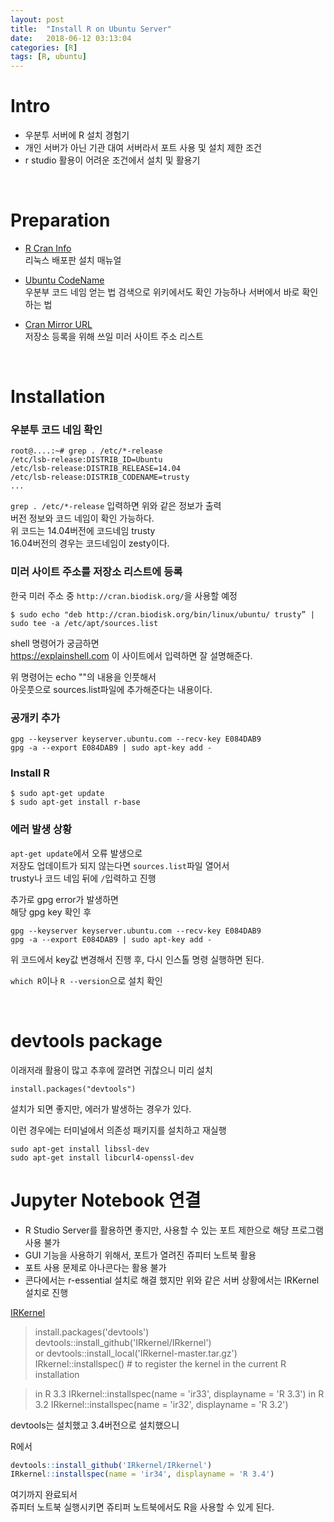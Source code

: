 ```yaml
---
layout: post
title:  "Install R on Ubuntu Server"
date:   2018-06-12 03:13:04
categories: [R]
tags: [R, ubuntu]
---
```


# Intro

* 우분투 서버에 R 설치 경험기
* 개인 서버가 아닌 기관 대여 서버라서 포트 사용 및 설치 제한 조건
* r studio 활용이 어려운 조건에서 설치 및 활용기

<br>

# Preparation

* [R Cran Info](https://cran.r-project.org/bin/linux/ubuntu/)  
리눅스 배포판 설치 매뉴얼  


* [Ubuntu CodeName](https://zetawiki.com/wiki/%EB%A6%AC%EB%88%85%EC%8A%A4_%EC%A2%85%EB%A5%98_%ED%99%95%EC%9D%B8,_%EB%A6%AC%EB%88%85%EC%8A%A4_%EB%B2%84%EC%A0%84_%ED%99%95%EC%9D%B8)  
우분부 코드 네임 얻는 법
검색으로 위키에서도 확인 가능하나 서버에서 바로 확인하는 법

* [Cran Mirror URL](https://cran.r-project.org/mirrors.html)  
저장소 등록을 위해 쓰일 미러 사이트 주소 리스트

<br>

# Installation

### 우분투 코드 네임 확인
```
root@....:~# grep . /etc/*-release
/etc/lsb-release:DISTRIB_ID=Ubuntu
/etc/lsb-release:DISTRIB_RELEASE=14.04
/etc/lsb-release:DISTRIB_CODENAME=trusty
...
```
`grep . /etc/*-release` 입력하면 위와 같은 정보가 출력  
버전 정보와 코드 네임이 확인 가능하다.  
위 코드는  14.04버전에 코드네임 trusty  
16.04버전의 경우는 코드네임이 zesty이다.

### 미러 사이트 주소를 저장소 리스트에 등록

한국 미러 주소 중 `http://cran.biodisk.org/`을 사용할 예정

```
$ sudo echo "deb http://cran.biodisk.org/bin/linux/ubuntu/ trusty” | sudo tee -a /etc/apt/sources.list
```
shell 명령어가 궁금하면  
https://explainshell.com
이 사이트에서 입력하면 잘 설명해준다.

위 명령어는 echo ""의 내용을 인풋해서  
아웃풋으로 sources.list파일에 추가해준다는 내용이다.


### 공개키 추가
```
gpg --keyserver keyserver.ubuntu.com --recv-key E084DAB9
gpg -a --export E084DAB9 | sudo apt-key add -
```

### Install R

```
$ sudo apt-get update        
$ sudo apt-get install r-base
```

### 에러 발생 상황

`apt-get update`에서 오류 발생으로  
저장도 업데이트가 되지 않는다면
`sources.list`파일 열어서  
trusty나 코드 네임 뒤에 `/`입력하고 진행

추가로 gpg error가 발생하면  
해당 gpg key 확인 후

```
gpg --keyserver keyserver.ubuntu.com --recv-key E084DAB9
gpg -a --export E084DAB9 | sudo apt-key add -
```
위 코드에서 key값 변경해서 진행 후,
다시 인스톨 명령 실행하면 된다.

`which R`이나 `R --version`으로 설치 확인

<br>

# devtools package

이래저래 활용이 많고 추후에 깔려면 귀찮으니
미리 설치
```
install.packages("devtools")
```

설치가 되면 좋지만, 에러가 발생하는 경우가 있다.

이런 경우에는 터미널에서 의존성 패키지를 설치하고 재실행

```
sudo apt-get install libssl-dev
sudo apt-get install libcurl4-openssl-dev
```


# Jupyter Notebook 연결  

* R Studio Server를 활용하면 좋지만,
사용할 수 있는 포트 제한으로 해당 프로그램 사용 불가
* GUI 기능을 사용하기 위해서,
포트가 열려진 쥬피터 노트북 활용
* 포트 사용 문제로 아나콘다는 활용 불가
* 콘다에서는 r-essential 설치로 해결 했지만
위와 같은 서버 상황에서는 IRKernel 설치로 진행

[IRKernel](https://github.com/IRkernel/IRkernel)

> install.packages('devtools')
> devtools::install_github('IRkernel/IRkernel')  
>  or devtools::install_local('IRkernel-master.tar.gz')
> IRkernel::installspec()  # to register the kernel in the current R installation

> in R 3.3
> IRkernel::installspec(name = 'ir33', displayname = 'R 3.3')
> in R 3.2
> IRkernel::installspec(name = 'ir32', displayname = 'R 3.2')

devtools는 설치했고 3.4버전으로 설치했으니  

R에서
```R
devtools::install_github('IRkernel/IRkernel')
IRkernel::installspec(name = 'ir34', displayname = 'R 3.4')
```

여기까지 완료되서  
쥬피터 노트북 실행시키면
쥬티퍼 노트북에서도 R을 사용할 수 있게 된다.
